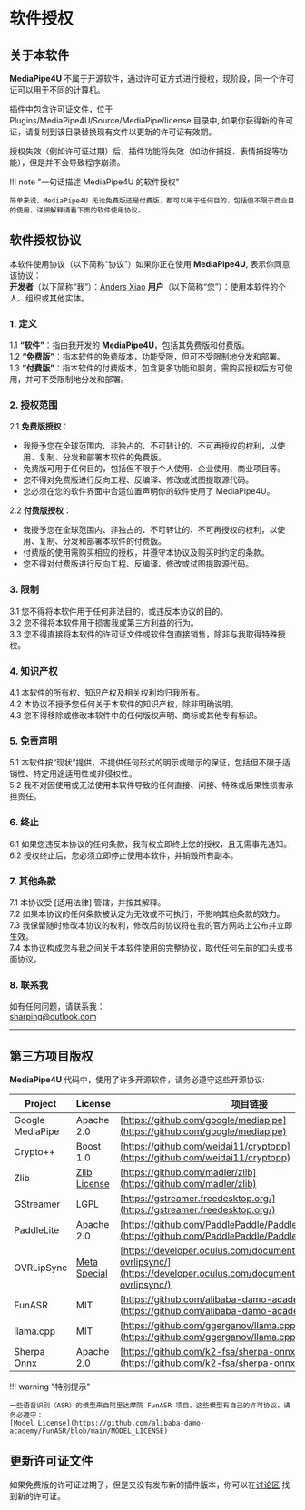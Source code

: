 # 软件授权

## 关于本软件

**MediaPipe4U** 不属于开源软件，通过许可证方式进行授权，现阶段，同一个许可证可以用于不同的计算机。   

插件中包含许可证文件，位于 Plugins/MediaPipe4U/Source/MediaPipe/license 目录中, 如果你获得新的许可证，请复制到该目录替换现有文件以更新的许可证有效期。    

授权失效（例如许可证过期）后，插件功能将失效（如动作捕捉、表情捕捉等功能），但是并不会导致程序崩溃。

!!! note "一句话描述 MediaPipe4U 的软件授权"   

    简单来说，MediaPipe4U 无论免费版还是付费版，都可以用于任何目的，包括但不限于商业目的使用，详细解释请看下面的软件使用协议。

## 软件授权协议

本软件使用协议（以下简称“协议”）如果你正在使用 **MediaPipe4U**, 表示你同意该协议：  
**开发者**（以下简称“我”）：[Anders Xiao](https://github.com/endink)
**用户**（以下简称“您”）：使用本软件的个人、组织或其他实体。

### 1. 定义

1.1 **“软件”**：指由我开发的 **MediaPipe4U**，包括其免费版和付费版。  
1.2 **“免费版”**：指本软件的免费版本，功能受限，但可不受限制地分发和部署。  
1.3 **“付费版”**：指本软件的付费版本，包含更多功能和服务，需购买授权后方可使用，并可不受限制地分发和部署。

### 2. 授权范围

2.1 **免费版授权**：  
   - 我授予您在全球范围内、非独占的、不可转让的、不可再授权的权利，以使用、复制、分发和部署本软件的免费版。  
   - 免费版可用于任何目的，包括但不限于个人使用、企业使用、商业项目等。  
   - 您不得对免费版进行反向工程、反编译、修改或试图提取源代码。
   - 您必须在您的软件界面中合适位置声明你的软件使用了 MediaPipe4U。

2.2 **付费版授权**：  
   - 我授予您在全球范围内、非独占的、不可转让的、不可再授权的权利，以使用、复制、分发和部署本软件的付费版。  
   - 付费版的使用需购买相应的授权，并遵守本协议及购买时约定的条款。  
   - 您不得对付费版进行反向工程、反编译、修改或试图提取源代码。

### 3. 限制

3.1 您不得将本软件用于任何非法目的，或违反本协议的目的。  
3.2 您不得将本软件用于损害我或第三方利益的行为。  
3.3 您不得直接将本软件的许可证文件或软件包直接销售，除非与我取得特殊授权。

### 4. 知识产权

4.1 本软件的所有权、知识产权及相关权利均归我所有。  
4.2 本协议不授予您任何关于本软件的知识产权，除非明确说明。  
4.3 您不得移除或修改本软件中的任何版权声明、商标或其他专有标识。

### 5. 免责声明

5.1 本软件按“现状”提供，不提供任何形式的明示或暗示的保证，包括但不限于适销性、特定用途适用性或非侵权性。  
5.2 我不对因使用或无法使用本软件导致的任何直接、间接、特殊或后果性损害承担责任。

### 6. 终止

6.1 如果您违反本协议的任何条款，我有权立即终止您的授权，且无需事先通知。  
6.2 授权终止后，您必须立即停止使用本软件，并销毁所有副本。

### 7. 其他条款

7.1 本协议受 [适用法律] 管辖，并按其解释。  
7.2 如果本协议的任何条款被认定为无效或不可执行，不影响其他条款的效力。  
7.3 我保留随时修改本协议的权利，修改后的协议将在我的官方网站上公布并立即生效。  
7.4 本协议构成您与我之间关于本软件使用的完整协议，取代任何先前的口头或书面协议。

### 8. 联系我

如有任何问题，请联系我：     
sharping@outlook.com

---


## 第三方项目版权

**MediaPipe4U** 代码中，使用了许多开源软件，请务必遵守这些开源协议:  

| Project | License | 项目链接 |
|---------| --------| ---------|
| Google MediaPipe | Apache 2.0  | [https://github.com/google/mediapipe](https://github.com/google/mediapipe) |
| Crypto++ | Boost 1.0  | [https://github.com/weidai11/cryptopp](https://github.com/weidai11/cryptopp) |
| Zlib | [Zlib License](https://github.com/madler/zlib/blob/master/LICENSE)  | [https://github.com/madler/zlib](https://github.com/madler/zlib) |
| GStreamer | LGPL  | [https://gstreamer.freedesktop.org/](https://gstreamer.freedesktop.org/) |
| PaddleLite | Apache 2.0  | [https://github.com/PaddlePaddle/Paddle-Lite](https://github.com/PaddlePaddle/Paddle-Lite) |
| OVRLipSync | [Meta Special](https://developer.oculus.com/licenses/oculussdk/) | [https://developer.oculus.com/documentation/unreal/audio-ovrlipsync/](https://developer.oculus.com/documentation/unreal/audio-ovrlipsync/) |
| FunASR | MIT | [https://github.com/alibaba-damo-academy/FunASR](https://github.com/alibaba-damo-academy/FunASR) |
| llama.cpp | MIT | [https://github.com/ggerganov/llama.cpp](https://github.com/ggerganov/llama.cpp) |
| Sherpa Onnx | Apache 2.0 | [https://github.com/k2-fsa/sherpa-onnx](https://github.com/k2-fsa/sherpa-onnx) |



!!! warning "特别提示"

    一些语音识别（ASR）的模型来自阿里达摩院 FunASR 项目，这些模型有自己的许可协议，请务必遵守：    
    [Model License](https://github.com/alibaba-damo-academy/FunASR/blob/main/MODEL_LICENSE)

## 更新许可证文件   

如果免费版的许可证过期了，但是又没有发布新的插件版本，你可以在[讨论区](https://github.com/endink/Mediapipe4u-plugin/discussions/82) 找到新的许可证。


